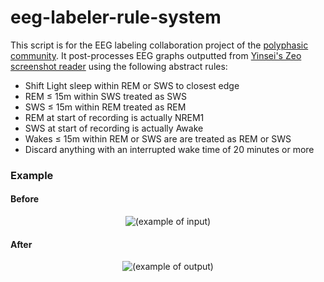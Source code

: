 # eeg-labeler-rule-system

This script is for the EEG labeling collaboration project of the [polyphasic community](https://discord.gg/UJcbfby). It post-processes EEG graphs outputted from [Yinsei's Zeo screenshot reader](https://github.com/PolyphasicDevTeam/zeo-eeg-labeler) using the following abstract rules:

* Shift Light sleep within REM or SWS to closest edge
* REM ≤ 15m within SWS treated as SWS
* SWS ≤ 15m within REM treated as REM
* REM at start of recording is actually NREM1
* SWS at start of recording is actually Awake
* Wakes ≤ 15m within REM or SWS are are treated as REM or SWS
* Discard anything with an interrupted wake time of 20 minutes or more

### Example

#### Before

<p align="center">
  <img src="https://i.imgur.com/YTGAw4T.png" alt="(example of input)"/>
</p>

#### After

<p align="center">
  <img src="https://i.imgur.com/gva1uTh.png" alt="(example of output)"/>
</p>
